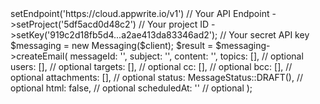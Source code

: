 <?php

use Appwrite\Client;
use Appwrite\Services\Messaging;

$client = (new Client())
    ->setEndpoint('https://cloud.appwrite.io/v1') // Your API Endpoint
    ->setProject('5df5acd0d48c2') // Your project ID
    ->setKey('919c2d18fb5d4...a2ae413da83346ad2'); // Your secret API key

$messaging = new Messaging($client);

$result = $messaging->createEmail(
    messageId: '<MESSAGE_ID>',
    subject: '<SUBJECT>',
    content: '<CONTENT>',
    topics: [], // optional
    users: [], // optional
    targets: [], // optional
    cc: [], // optional
    bcc: [], // optional
    attachments: [], // optional
    status: MessageStatus::DRAFT(), // optional
    html: false, // optional
    scheduledAt: '' // optional
);